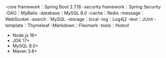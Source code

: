 -core framework：Spring Boot 2.7.18
-security framework：Spring Security
-DAO：MyBatis
-database：MySQL 8.0
-cache：Redis
-message：WebSocket
-search：MySQL 
-storage：local 
-log：Log4j2
-test：JUnit
-template：Thymeleaf
-Markdown：Flexmark
-tools：Hutool

- Node.js 16+
- JDK 17+
- MySQL 8.0+
- Maven 3.8+
